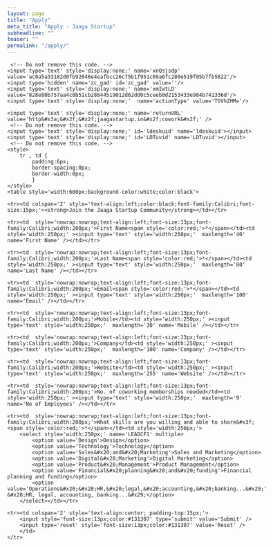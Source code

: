 ```yaml
---
layout: page
title: "Apply"
meta_title: "Apply - Jaaga Startup"
subheadline: ""
teaser: ""
permalink: "/apply/"
---
```


<!-- Note :
   - You can modify the font style and form style to suit your website. 
   - Code lines with comments “Do not remove this code”  are required for the form to work properly, make sure that you do not remove these lines of code. 
   - The Mandatory check script can modified as to suit your business needs. 
   - It is important that you test the modified form before going live.-->
<div id='crmWebToEntityForm' style='width:600px;margin:auto;'>
   <META HTTP-EQUIV ='content-type' CONTENT='text/html;charset=UTF-8'>
   <form action='https://crm.zoho.com/crm/WebToLeadForm' name=WebToLeads2110132000000115188 method='POST' onSubmit='javascript:document.charset="UTF-8"; return checkMandatory()' accept-charset='UTF-8'>

	 <!-- Do not remove this code. -->
	<input type='text' style='display:none;' name='xnQsjsdp' value='ac0a5a33182d0fb92646e4eafbcc26c75b1f951c69a6fc280e519f05b7fb5822'/>
	<input type='hidden' name='zc_gad' id='zc_gad' value=''/>
	<input type='text' style='display:none;' name='xmIwtLD' value='828e80b757aa4c8b51cb28844519012d62dd0c5ceeb0d2153433e984b741336d'/>
	<input type='text' style='display:none;'  name='actionType' value='TGVhZHM='/>

	<input type='text' style='display:none;' name='returnURL' value='http&#x3a;&#x2f;&#x2f;jaagastartup.in&#x2f;cowork&#x2f;' /> 
	 <!-- Do not remove this code. -->
	<input type='text' style='display:none;' id='ldeskuid' name='ldeskuid'></input>
	<input type='text' style='display:none;' id='LDTuvid' name='LDTuvid'></input>
	 <!-- Do not remove this code. -->
	<style>
		tr , td { 
			padding:6px;
			border-spacing:0px;
			border-width:0px;
			}
	</style>
	<table style='width:600px;background-color:white;color:black'>

	<tr><td colspan='2' style='text-align:left;color:black;font-family:Calibri;font-size:15px;'><strong>Join the Jaaga Startup Community</strong></td></tr>

	<tr><td  style='nowrap:nowrap;text-align:left;font-size:13px;font-family:Calibri;width:200px;'>First Name<span style='color:red;'>*</span></td><td style='width:250px;' ><input type='text' style='width:250px;'  maxlength='40' name='First Name' /></td></tr>

	<tr><td  style='nowrap:nowrap;text-align:left;font-size:13px;font-family:Calibri;width:200px;'>Last Name<span style='color:red;'>*</span></td><td style='width:250px;' ><input type='text' style='width:250px;'  maxlength='80' name='Last Name' /></td></tr>

	<tr><td  style='nowrap:nowrap;text-align:left;font-size:13px;font-family:Calibri;width:200px;'>Email<span style='color:red;'>*</span></td><td style='width:250px;' ><input type='text' style='width:250px;'  maxlength='100' name='Email' /></td></tr>

	<tr><td  style='nowrap:nowrap;text-align:left;font-size:13px;font-family:Calibri;width:200px;'>Mobile</td><td style='width:250px;' ><input type='text' style='width:250px;'  maxlength='30' name='Mobile' /></td></tr>

	<tr><td  style='nowrap:nowrap;text-align:left;font-size:13px;font-family:Calibri;width:200px;'>Company</td><td style='width:250px;' ><input type='text' style='width:250px;'  maxlength='100' name='Company' /></td></tr>

	<tr><td  style='nowrap:nowrap;text-align:left;font-size:13px;font-family:Calibri;width:200px;'>Website</td><td style='width:250px;' ><input type='text' style='width:250px;'  maxlength='255' name='Website' /></td></tr>

	<tr><td  style='nowrap:nowrap;text-align:left;font-size:13px;font-family:Calibri;width:200px;'>No. of coworking memberships needed</td><td style='width:250px;' ><input type='text' style='width:250px;'  maxlength='9' name='No of Employees' /></td></tr>

	<tr><td  style='nowrap:nowrap;text-align:left;font-size:13px;font-family:Calibri;width:200px;'>What skills are you willing and able to share&#x3f;<span style='color:red;'>*</span></td><td style='width:250px;'>
		<select style='width:250px;' name='LEADCF1' multiple>
			<option value='Design'>Design</option>
			<option value='Technology'>Technology</option>
			<option value='Sales&#x20;and&#x20;Marketing'>Sales and Marketing</option>
			<option value='Digital&#x20;Marketing'>Digital Marketing</option>
			<option value='Product&#x20;Management'>Product Management</option>
			<option value='Financial&#x20;planning&#x20;and&#x20;funding'>Financial planning and funding</option>
			<option value='Operations&#x20;&#x28;HR,&#x20;legal,&#x20;accounting,&#x20;banking...&#x29;'>Operations &#x28;HR, legal, accounting, banking...&#x29;</option>
		</select></td></tr>

	<tr><td colspan='2' style='text-align:center; padding-top:15px;'>
		<input style='font-size:13px;color:#131307' type='submit' value='Submit' />
		<input type='reset' style='font-size:13px;color:#131307' value='Reset' />
	    </td>
	</tr>
   </table>
	<script>
 	  var mndFileds=new Array('First Name','Last Name','Email','LEADCF1');
 	  var fldLangVal=new Array('First Name','Last Name','Email','What skills are you willing and able to share?');
		var name='';
		var email='';

 	  function checkMandatory() {
		for(i=0;i<mndFileds.length;i++) {
		  var fieldObj=document.forms['WebToLeads2110132000000115188'][mndFileds[i]];
		  if(fieldObj) {
			if (((fieldObj.value).replace(/^\s+|\s+$/g, '')).length==0) {
			 if(fieldObj.type =='file')
				{ 
				 alert('Please select a file to upload.'); 
				 fieldObj.focus(); 
				 return false;
				} 
			alert(fldLangVal[i] +' cannot be empty.'); 
   	   	  	  fieldObj.focus();
   	   	  	  return false;
			}  else if(fieldObj.nodeName=='SELECT') {
  	   	   	 if(fieldObj.options[fieldObj.selectedIndex].value=='-None-') {
				alert(fldLangVal[i] +' cannot be none.'); 
				fieldObj.focus();
				return false;
			   }
			} else if(fieldObj.type =='checkbox'){
 	 	 	 if(fieldObj.checked == false){
				alert('Please accept  '+fldLangVal[i]);
				fieldObj.focus();
				return false;
			   } 
			 } 
			 try {
			     if(fieldObj.name == 'Last Name') {
				name = fieldObj.value;
 	 	 	    }
			} catch (e) {}
		    }
		}
		trackVisitor();
	}
</script><script type='text/javascript' id='VisitorTracking'>var $zoho= $zoho || {salesiq:{values:{},ready:function(){$zoho.salesiq.floatbutton.visible('hide');}}};var d=document;s=d.createElement('script');s.type='text/javascript';s.defer=true;s.src='https://salesiq.zoho.com/null/float.ls?embedname=jaagastartup###null';t=d.getElementsByTagName('script')[0];t.parentNode.insertBefore(s,t);function trackVisitor(){try{if($zoho){var LDTuvidObj = document.forms['WebToLeads2110132000000115188']['LDTuvid'];if(LDTuvidObj){LDTuvidObj.value = $zoho.salesiq.visitor.uniqueid();}var firstnameObj = document.forms['WebToLeads2110132000000115188']['First Name'];if(firstnameObj){name = firstnameObj.value +' '+name;}$zoho.salesiq.visitor.name(name);var emailObj = document.forms['WebToLeads2110132000000115188']['Email'];if(emailObj){email = emailObj.value;$zoho.salesiq.visitor.email(email);}}} catch(e){}}</script>
	</form>
</div>